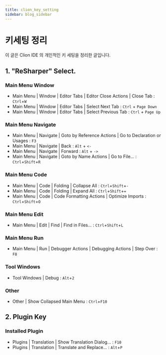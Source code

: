 ```yaml
---
title: clion_key_setting
sidebar: blog_sidebar
---
```


# 키세팅 정리

이 글은 Clion IDE 의 개인적인 키 세팅을 정리한 글입니다.

## 1. "ReSharper" Select.

### Main Menu Window

- Main Menu | Window | Editor Tabs | Editor Close Actions | Close Tab : `Ctrl`+`W`
- Main Menu | Window | Editor Tabs | Select Next Tab : `Ctrl` + `Page Down`
- Main Menu | Window | Editor Tabs | Select Previous Tab : `Ctrl` + `Page Up`

### Main Menu Navigate

- Main Menu | Navigate | Goto by Reference Actions | Go to Declaration or Usages : `F3`
- Main Menu | Navigate | Back : `Alt` + `<-`
- Main Menu | Navigate | Forward : `Alt` + `->`
- Main Menu | Navigate | Goto by Name Actions | Go to File... : `Ctrl`+`Shift`+`R`

### Main Menu Code
- Main Menu | Code | Folding | Collapse All : `Ctrl`+`Shift`+`-` 
- Main Menu | Code | Folding | Expand All : `Ctrl`+`Shift`+`=`
- Main Menu | Code | Code Formatting Actions | Optimize Imports : `Ctrl`+`Shift`+`O`

### Main Menu Edit

- Main Menu | Edit | Find | Find in Files… : `Ctrl`+`Shift`+`L`

### Main Menu Run

- Main Menu | Run | Debugger Actions | Debugging Actions | Step Over : `F8`

### Tool Windows

- Tool Windows | Debug : `Alt`+`2`

### Other

- Other | Show Collapsed Main Menu : `Ctrl`+`F10`

## 2. Plugin Key

### Installed Plugin

- Plugins | Translation | Show Translation Dialog... : `F10`
- Plugins | Translation | Translate and Replace... : `Alt`+`P`
